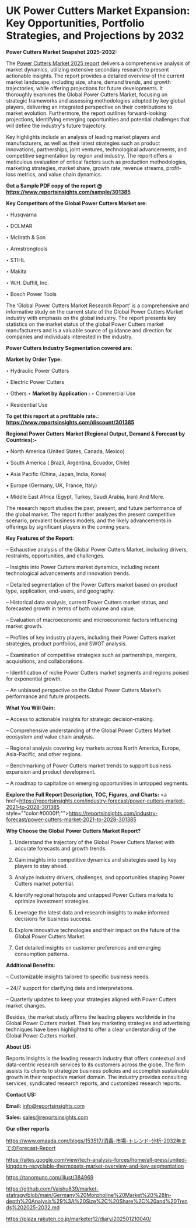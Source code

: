 # UK Power Cutters Market Expansion: Key Opportunities, Portfolio Strategies, and Projections by 2032

<strong>Power Cutters Market Snapshot 2025-2032:</strong>

The <a href=https://www.reportsinsights.com/sample/301385>Power Cutters Market 2025 report</a> delivers a comprehensive analysis of market dynamics, utilizing extensive secondary research to present actionable insights. The report provides a detailed overview of the current market landscape, including size, share, demand trends, and growth trajectories, while offering projections for future developments. It thoroughly examines the Global Power Cutters Market, focusing on strategic frameworks and assessing methodologies adopted by key global players, delivering an integrated perspective on their contributions to market evolution. Furthermore, the report outlines forward-looking projections, identifying emerging opportunities and potential challenges that will define the industry's future trajectory.

Key highlights include an analysis of leading market players and manufacturers, as well as their latest strategies such as product innovations, partnerships, joint ventures, technological advancements, and competitive segmentation by region and industry. The report offers a meticulous evaluation of critical factors such as production methodologies, marketing strategies, market share, growth rate, revenue streams, profit-loss metrics, and value chain dynamics.

<strong>Get a Sample PDF copy of the report @ <a href=https://www.reportsinsights.com/sample/301385 style=color:#0000ff;>https://www.reportsinsights.com/sample/301385</a></strong>

<strong>Key Competitors of the Global Power Cutters Market are:</strong>

‣ Husqvarna

‣ DOLMAR

‣ McIlrath & Son

‣ Armstrongtools

‣ STIHL

‣ Makita

‣ W.H. Duffill, Inc.

‣ Bosch Power Tools

The ‘Global Power Cutters Market Research Report’ is a comprehensive and informative study on the current state of the Global Power Cutters Market industry with emphasis on the global industry. The report presents key statistics on the market status of the global Power Cutters market manufacturers and is a valuable source of guidance and direction for companies and individuals interested in the industry.

<strong>Power Cutters Industry Segmentation covered are:</strong>

<strong>Market by Order Type: </strong>

‣ Hydraulic Power Cutters

‣ Electric Power Cutters

‣ Others
‣ 
<strong>Market by Application :</strong>
‣ Commercial Use

‣ Residential Use

<strong>To get this report at a profitable rate.: <a href=https://www.reportsinsights.com/discount/301385 style=color:#0000ff;>https://www.reportsinsights.com/discount/301385</a></strong>

<strong>Regional Power Cutters Market (Regional Output, Demand &amp; Forecast by Countries):-</strong>

• North America (United States, Canada, Mexico)

• South America ( Brazil, Argentina, Ecuador, Chile)

• Asia Pacific (China, Japan, India, Korea)

• Europe (Germany, UK, France, Italy)

• Middle East Africa (Egypt, Turkey, Saudi Arabia, Iran) And More.

The research report studies the past, present, and future performance of the global market. The report further analyzes the present competitive scenario, prevalent business models, and the likely advancements in offerings by significant players in the coming years.

<strong>Key Features of the Report:</strong>

– Exhaustive analysis of the Global Power Cutters Market, including drivers, restraints, opportunities, and challenges.

– Insights into Power Cutters market dynamics, including recent technological advancements and innovation trends.

– Detailed segmentation of the Power Cutters market based on product type, application, end-users, and geography.

– Historical data analysis, current Power Cutters market status, and forecasted growth in terms of both volume and value.

– Evaluation of macroeconomic and microeconomic factors influencing market growth.

– Profiles of key industry players, including their Power Cutters market strategies, product portfolios, and SWOT analysis.

– Examination of competitive strategies such as partnerships, mergers, acquisitions, and collaborations.

– Identification of niche Power Cutters market segments and regions poised for exponential growth.

– An unbiased perspective on the Global Power Cutters Market’s performance and future prospects.

<strong>What You Will Gain:</strong>

– Access to actionable insights for strategic decision-making.

– Comprehensive understanding of the Global Power Cutters Market ecosystem and value chain analysis.

– Regional analysis covering key markets across North America, Europe, Asia-Pacific, and other regions.

– Benchmarking of Power Cutters market trends to support business expansion and product development.

– A roadmap to capitalize on emerging opportunities in untapped segments.

<strong>Explore the Full Report Description, TOC, Figures, and Charts:</strong>
<a href=https://reportsinsights.com/industry-forecast/power-cutters-market-2021-to-2028-301385 style=""color:#0000ff;"">https://reportsinsights.com/industry-forecast/power-cutters-market-2021-to-2028-301385</a>

<strong>Why Choose the Global Power Cutters Market Report?</strong>

1. Understand the trajectory of the Global Power Cutters Market with accurate forecasts and growth trends.

2. Gain insights into competitive dynamics and strategies used by key players to stay ahead.

3. Analyze industry drivers, challenges, and opportunities shaping Power Cutters market potential.

4. Identify regional hotspots and untapped Power Cutters markets to optimize investment strategies.

5. Leverage the latest data and research insights to make informed decisions for business success.

6. Explore innovative technologies and their impact on the future of the Global Power Cutters Market.

7. Get detailed insights on customer preferences and emerging consumption patterns.

<strong>Additional Benefits:</strong>

– Customizable insights tailored to specific business needs.

– 24/7 support for clarifying data and interpretations.

– Quarterly updates to keep your strategies aligned with Power Cutters market changes.

Besides, the market study affirms the leading players worldwide in the Global Power Cutters market. Their key marketing strategies and advertising techniques have been highlighted to offer a clear understanding of the Global Power Cutters market.

<strong><strong>About US</strong>:</strong>

Reports Insights is the leading research industry that offers contextual and data-centric research services to its customers across the globe. The firm assists its clients to strategize business policies and accomplish sustainable growth in their respective market domain. The industry provides consulting services, syndicated research reports, and customized research reports.

<strong>Contact US:</strong>

<p class=><b>Email:</b> <a href=mailto:info@reportsinsights.com>info@reportsinsights.com</a></p>
<p class=><b>Sales:</b> <a href=mailto:sales@reportsinsights.com>sales@reportsinsights.com</a></p>

<strong>Our other reports</strong>

<a href=https://www.omaada.com/blogs/153517/消毒-市場-トレンド-分析-2032年までのForecast-Report>https://www.omaada.com/blogs/153517/消毒-市場-トレンド-分析-2032年までのForecast-Report</a>

<a href=https://sites.google.com/view/tech-analysis-forces/home/all-press/united-kingdom-recyclable-thermosets-market-overview-and-key-segmentation>https://sites.google.com/view/tech-analysis-forces/home/all-press/united-kingdom-recyclable-thermosets-market-overview-and-key-segmentation</a>

<a href=https://tanomuno.com/illust/384969>https://tanomuno.com/illust/384969</a>

<a href=https://github.com/Vaishu839/market-statragy/blob/main/Germany%20Morpholine%20Market%20%28In-depth%20Analysis%29%3A%20Size%2C%20Share%2C%20and%20Trends%202025-2032.md>https://github.com/Vaishu839/market-statragy/blob/main/Germany%20Morpholine%20Market%20%28In-depth%20Analysis%29%3A%20Size%2C%20Share%2C%20and%20Trends%202025-2032.md</a>

<a href=https://plaza.rakuten.co.jp/marketer12/diary/202501210040/>https://plaza.rakuten.co.jp/marketer12/diary/202501210040/</a>
